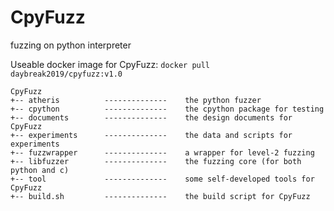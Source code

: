 # CpyFuzz
fuzzing on python interpreter

Useable docker image for CpyFuzz: ```docker pull daybreak2019/cpyfuzz:v1.0 ```

```
CpyFuzz
+-- atheris          --------------    the python fuzzer
+-- cpython          --------------    the cpython package for testing
+-- documents        --------------    the design documents for CpyFuzz
+-- experiments      --------------    the data and scripts for experiments
+-- fuzzwrapper      --------------    a wrapper for level-2 fuzzing
+-- libfuzzer        --------------    the fuzzing core (for both python and c)
+-- tool             --------------    some self-developed tools for CpyFuzz
+-- build.sh         --------------    the build script for CpyFuzz

```
